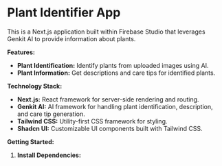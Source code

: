# Plant Identifier App

This is a Next.js application built within Firebase Studio that leverages Genkit AI to provide information about plants.

**Features:**
- **Plant Identification:** Identify plants from uploaded images using AI.
- **Plant Information:** Get descriptions and care tips for identified plants.

**Technology Stack:**
- **Next.js:** React framework for server-side rendering and routing.
- **Genkit AI:** AI framework for handling plant identification, description, and care tip generation.
- **Tailwind CSS:** Utility-first CSS framework for styling.
- **Shadcn UI:** Customizable UI components built with Tailwind CSS.

**Getting Started:**

1. **Install Dependencies:**

